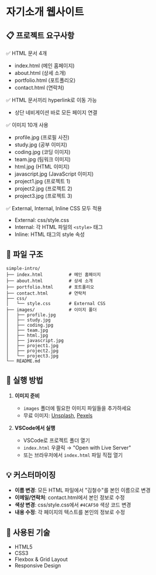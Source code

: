 # 자기소개 웹사이트

## 📋 프로젝트 요구사항

✅ HTML 문서 4개
- index.html (메인 홈페이지)
- about.html (상세 소개)
- portfolio.html (포트폴리오)
- contact.html (연락처)

✅ HTML 문서끼리 hyperlink로 이동 가능
- 상단 네비게이션 바로 모든 페이지 연결

✅ 이미지 10개 사용
- profile.jpg (프로필 사진)
- study.jpg (공부 이미지)
- coding.jpg (코딩 이미지)
- team.jpg (팀워크 이미지)
- html.jpg (HTML 이미지)
- javascript.jpg (JavaScript 이미지)
- project1.jpg (프로젝트 1)
- project2.jpg (프로젝트 2)
- project3.jpg (프로젝트 3)

✅ External, Internal, Inline CSS 모두 적용
- External: css/style.css
- Internal: 각 HTML 파일의 `<style>` 태그
- Inline: HTML 태그의 style 속성

## 📁 파일 구조

```
simple-intro/
├── index.html          # 메인 홈페이지
├── about.html          # 상세 소개
├── portfolio.html      # 포트폴리오
├── contact.html        # 연락처
├── css/
│   └── style.css       # External CSS
├── images/             # 이미지 폴더
│   ├── profile.jpg
│   ├── study.jpg
│   ├── coding.jpg
│   ├── team.jpg
│   ├── html.jpg
│   ├── javascript.jpg
│   ├── project1.jpg
│   ├── project2.jpg
│   └── project3.jpg
└── README.md
```

## 🚀 실행 방법

1. **이미지 준비**
   - `images` 폴더에 필요한 이미지 파일들을 추가하세요
   - 무료 이미지: [Unsplash](https://unsplash.com), [Pexels](https://pexels.com)

2. **VSCode에서 실행**
   - VSCode로 프로젝트 폴더 열기
   - `index.html` 우클릭 → "Open with Live Server"
   - 또는 브라우저에서 `index.html` 파일 직접 열기

## 💡 커스터마이징

- **이름 변경**: 모든 HTML 파일에서 "김철수"를 본인 이름으로 변경
- **이메일/연락처**: contact.html에서 본인 정보로 수정
- **색상 변경**: css/style.css에서 `#4CAF50` 색상 코드 변경
- **내용 수정**: 각 페이지의 텍스트를 본인의 정보로 수정

## 🎨 사용된 기술

- HTML5
- CSS3
- Flexbox & Grid Layout
- Responsive Design
